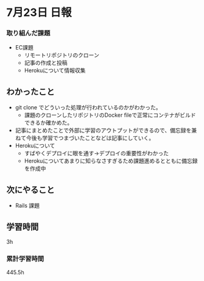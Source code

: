 #  7月23日 日報
###  取り組んだ課題
* EC課題
  * リモートリポジトリのクローン
  * 記事の作成と投稿
  * Herokuについて情報収集

## わかったこと
* git clone でどういった処理が行われているのかがわかった。
  * 課題のクローンしたリポジトリのDocker fileで正常にコンテナがビルドできるか確かめた。
* 記事にまとめたことで外部に学習のアウトプットができるので、備忘録を兼ねて今後も学習でつまづいたことなどは記事にしていく。
* Herokuについて
  * すばやくデプロイに眼を通す→デプロイの重要性がわかった
  * Herokuについてあまりに知らなさすぎるため課題進めるとともに備忘録を作成中

## 次にやること
* Rails 課題

##  学習時間

3h

###  累計学習時間
445.5h
